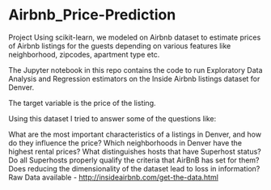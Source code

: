 # Airbnb_Price-Prediction

Project Using scikit-learn, we modeled on Airbnb dataset to estimate prices of Airbnb listings for the guests depending on various features like neighborhood, zipcodes, apartment type etc.

The Jupyter notebook in this repo contains the code to run Exploratory Data Analysis and Regression estimators on the Inside Airbnb listings dataset for Denver.

The target variable is the price of the listing.

Using this dataset I tried to answer some of the questions like:

What are the most important characteristics of a listings in Denver, and how do they influence the price?
Which neighborhoods in Denver have the highest rental prices?
What distinguishes hosts that have Superhost status? Do all Superhosts properly qualify the criteria that AirBnB has set for them?
Does reducing the dimensionality of the dataset lead to loss in information?
Raw Data available - http://insideairbnb.com/get-the-data.html
